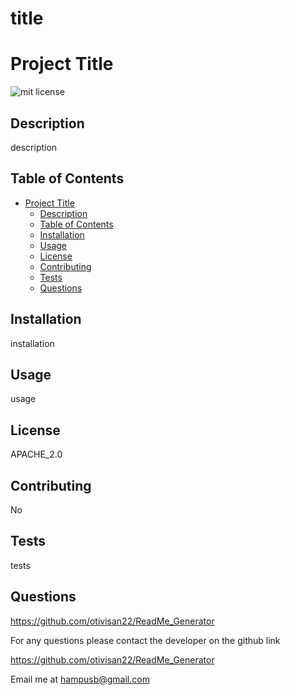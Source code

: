 # title
  # Project Title

![mit license](https://img.shields.io/badge/license-MIT-green)

## Description 
description

## Table of Contents

- [Project Title](#project-title)
  - [Description](#description)
  - [Table of Contents](#table-of-contents)
  - [Installation](#installation)
  - [Usage](#usage)
  - [License](#license)
  - [Contributing](#contributing)
  - [Tests](#tests)
  - [Questions](#questions)

## Installation

installation

## Usage
usage

## License
APACHE_2.0

## Contributing
No

## Tests
tests

## Questions
https://github.com/otivisan22/ReadMe_Generator

For any questions please contact the developer on the github link 

https://github.com/otivisan22/ReadMe_Generator

Email me at hampusb@gmail.com


